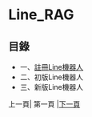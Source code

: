 # Line_RAG
## 目錄
*  一、[註冊Line機器人](STEP_0.md)
*  二、初版Line機器人
*  三、新版Line機器人

上一頁| 第一頁 |[下一頁](STEP_0.md)
